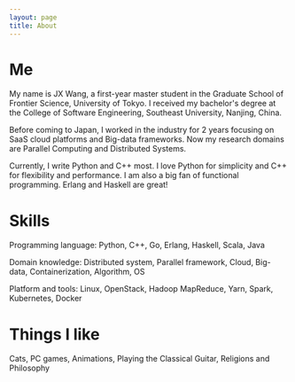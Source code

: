 ```yaml
---
layout: page
title: About
---
```


# Me

My name is JX Wang, a first-year master student in the Graduate School of Frontier Science, University of Tokyo. I received my bachelor's degree at the College of Software Engineering, Southeast University, Nanjing, China.

Before coming to Japan, I worked in the industry for 2 years focusing on SaaS cloud platforms and Big-data frameworks. Now my research domains are Parallel Computing and Distributed Systems. 

<!-- Programming is satisfying to me since the code is another format of math -->
<!--  -->
<!-- > Algorithms == Definitions and Running algorithms == Deduction. -->
<!--  -->
<!-- Our universe is defined by math, so it can be expressed by code: -->
<!--  -->
<!-- > 道生集合, 集合生λ, λ生万物 -->

Currently, I write Python and C++ most. I love Python for simplicity and C++ for flexibility and performance. I am also a big fan of functional programming. Erlang and Haskell are great!

# Skills

Programming language: Python, C++, Go, Erlang, Haskell, Scala, Java

Domain knowledge: Distributed system, Parallel framework, Cloud, Big-data, Containerization, Algorithm, OS 

Platform and tools: Linux, OpenStack, Hadoop MapReduce, Yarn, Spark, Kubernetes, Docker

# Things I like

Cats, PC games, Animations, Playing the Classical Guitar, Religions and Philosophy
